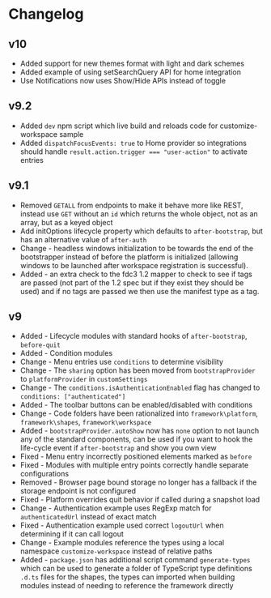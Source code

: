 # Changelog

## v10

- Added support for new themes format with light and dark schemes
- Added example of using setSearchQuery API for home integration
- Use Notifications now uses Show/Hide APIs instead of toggle

## v9.2

- Added `dev` npm script which live build and reloads code for customize-workspace sample
- Added `dispatchFocusEvents: true` to Home provider so integrations should handle `result.action.trigger === "user-action"` to activate entries

## v9.1

- Removed `GETALL` from endpoints to make it behave more like REST, instead use `GET` without an `id` which returns the whole object, not as an array, but as a keyed object
- Add initOptions lifecycle property which defaults to `after-bootstrap`, but has an alternative value of `after-auth`
- Change - headless windows initialization to be towards the end of the bootstrapper instead of before the platform is initialized (allowing windows to be launched after workspace registration is successful).
- Added - an extra check to the fdc3 1.2 mapper to check to see if tags are passed (not part of the 1.2 spec but if they exist they should be used) and if no tags are passed we then use the manifest type as a tag.

## v9

- Added - Lifecycle modules with standard hooks of `after-bootstrap`, `before-quit`
- Added - Condition modules
- Change - Menu entries use `conditions` to determine visibility
- Change - The `sharing` option has been moved from `bootstrapProvider` to `platformProvider` in `customSettings`
- Change - The `conditions.isAuthenticationEnabled` flag has changed to `conditions: ["authenticated"]`
- Added - The toolbar buttons can be enabled/disabled with conditions
- Change - Code folders have been rationalized into `framework\platform`, `framework\shapes`, `framework\workspace`
- Added - `bootstrapProvider.autoShow` now has `none` option to not launch any of the standard components, can be used if you want to hook the life-cycle event if `after-bootstrap` and show you own view
- Fixed - Menu entry incorrectly positioned elements marked as `before`
- Fixed - Modules with multiple entry points correctly handle separate configurations
- Removed - Browser page bound storage no longer has a fallback if the storage endpoint is not configured
- Fixed - Platform overrides quit behavior if called during a snapshot load
- Change - Authentication example uses RegExp match for `authenticatedUrl` instead of exact match
- Fixed - Authentication example used correct `logoutUrl` when determining if it can call logout
- Change - Example modules reference the types using a local namespace `customize-workspace` instead of relative paths
- Added - `package.json` has additional script command `generate-types` which can be used to generate a folder of TypeScript type definitions `.d.ts` files for the shapes, the types can imported when building modules instead of needing to reference the framework directly
